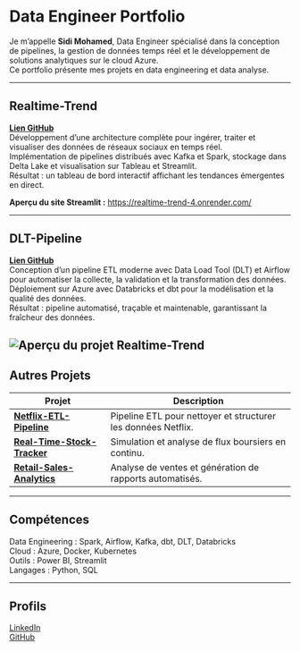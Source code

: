# Data Engineer Portfolio

Je m’appelle **Sidi Mohamed**, Data Engineer spécialisé dans la conception de pipelines, la gestion de données temps réel et le développement de solutions analytiques sur le cloud Azure.  
Ce portfolio présente mes projets en data engineering et data analyse.

---

## Realtime-Trend

**[Lien GitHub](https://github.com/yominax/trends-realtime)**  
Développement d’une architecture complète pour ingérer, traiter et visualiser des données de réseaux sociaux en temps réel.  
Implémentation de pipelines distribués avec Kafka et Spark, stockage dans Delta Lake et visualisation sur Tableau et Streamlit.  
Résultat : un tableau de bord interactif affichant les tendances émergentes en direct.  

 **Aperçu du site Streamlit :** https://realtime-trend-4.onrender.com/



---

## DLT-Pipeline

**[Lien GitHub](https://github.com/yominax/pipeline-databricks-dbt-airflow)**  
Conception d’un pipeline ETL moderne avec Data Load Tool (DLT) et Airflow pour automatiser la collecte, la validation et la transformation des données.  
Déploiement sur Azure avec Databricks et dbt pour la modélisation et la qualité des données.  
Résultat : pipeline automatisé, traçable et maintenable, garantissant la fraîcheur des données.



![Aperçu du projet Realtime-Trend](https://github.com/user-attachments/assets/54d2f6e4-003e-4bce-870f-dad39be92483)
---

## Autres Projets

| Projet | Description |
|--------|--------------|
| **[Netflix-ETL-Pipeline](https://github.com/yominax/Netflix-Data-Cleaning-ETL)** | Pipeline ETL pour nettoyer et structurer les données Netflix. |
| **[Real-Time-Stock-Tracker](https://github.com/yominax/real-time-stock-tracker)** | Simulation et analyse de flux boursiers en continu. |
| **[Retail-Sales-Analytics](https://github.com/yominax/retail-sales-analytics)** | Analyse de ventes et génération de rapports automatisés. |

---

## Compétences

Data Engineering : Spark, Airflow, Kafka, dbt, DLT, Databricks  
Cloud : Azure, Docker, Kubernetes  
Outils : Power BI, Streamlit  
Langages : Python, SQL  

---

## Profils

[LinkedIn](https://www.linkedin.com/in/sidi-m-412081374/)  
[GitHub](https://github.com/yominax)
